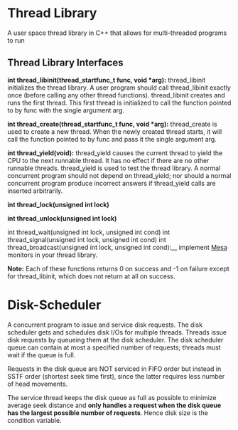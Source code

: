 # Thread Library
A user space thread library in C++ that allows for multi-threaded programs to run

## Thread Library Interfaces ##

__int thread_libinit(thread_startfunc_t func, void *arg):__ thread_libinit initializes the thread library. A user program should call thread_libinit exactly once (before calling any other thread functions). thread_libinit creates and runs the first thread.  This first thread is initialized to call the function pointed to by func with the single argument arg.

__int thread_create(thread_startfunc_t func, void *arg):__ thread_create is used to create a new thread.  When the newly created thread starts, it will call the function pointed to by func and pass it the single argument arg.

__int thread_yield(void):__ thread_yield causes the current thread to yield the CPU to the next runnable thread.  It has no effect if there are no other runnable threads. thread_yield is used to test the thread library.  A normal concurrent program should not depend on thread_yield; nor should a normal concurrent program produce incorrect answers if thread_yield calls are inserted arbitrarily.

__int thread_lock(unsigned int lock)__

__int thread_unlock(unsigned int lock)__

int thread_wait(unsigned int lock, unsigned int cond)
int thread_signal(unsigned int lock, unsigned int cond)
int thread_broadcast(unsigned int lock, unsigned int cond):__ implement [Mesa](https://en.wikipedia.org/wiki/Monitor_(synchronization)) monitors in your thread library.

__Note:__ Each of these functions returns 0 on success and -1 on failure except for thread_libinit, which does not return at all on success.

# Disk-Scheduler
A concurrent program to issue and service disk requests. The disk scheduler gets and schedules disk I/Os for multiple threads. Threads issue disk requests by queueing them at the disk scheduler. The disk scheduler queue can contain at most a specified number of requests; threads must wait if the queue is full.

Requests in the disk queue are NOT serviced in FIFO order but instead in SSTF order (shortest seek time first), since the latter requires less number of head movements.

The service thread keeps the disk queue as full as possible to minimize average seek distance and **only handles a request when the disk queue has the largest possible number of requests**. Hence disk size is the condition variable.
